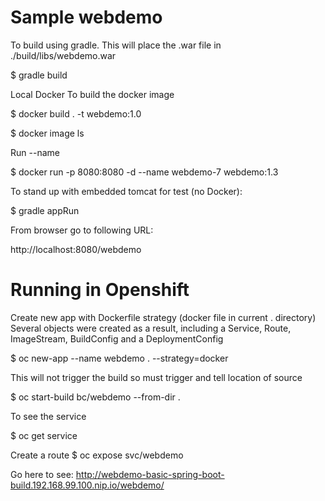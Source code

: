 # Sample webdemo


To build using gradle. This will place the .war file in ./build/libs/webdemo.war

$ gradle build      

Local Docker 
To build the docker image

$ docker build . -t webdemo:1.0

$ docker image ls

Run --name <unique name of container>  <image name : tag>

$ docker run  -p 8080:8080 -d  --name webdemo-7  webdemo:1.3

To stand up with embedded tomcat for test (no Docker):

$ gradle appRun

From browser go to following URL:

http://localhost:8080/webdemo

# Running in Openshift 
Create new app with Dockerfile strategy (docker file in current . directory)
Several objects were created as a result, including a Service, Route, ImageStream, BuildConfig and a DeploymentConfig

$ oc new-app --name webdemo . --strategy=docker

This will not trigger the build so must trigger and tell location of source

$ oc start-build bc/webdemo  --from-dir .

To see the service

$ oc get service


Create a route
$ oc expose svc/webdemo

Go here to see:
http://webdemo-basic-spring-boot-build.192.168.99.100.nip.io/webdemo/
